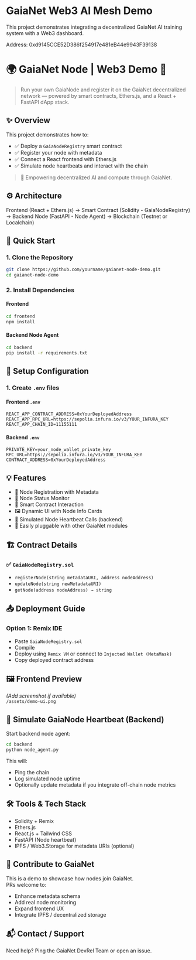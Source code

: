 # GaiaNet Web3 AI Mesh Demo

This project demonstrates integrating a decentralized GaiaNet AI training system with a Web3 dashboard.

Address: 0xd9145CCE52D386f254917e481eB44e9943F39138


# 🌍 GaiaNet Node | Web3 Demo 🚀  
> Run your own GaiaNode and register it on the GaiaNet decentralized network — powered by smart contracts, Ethers.js, and a React + FastAPI dApp stack.

## ✨ Overview  
This project demonstrates how to:  
- ✅ Deploy a `GaiaNodeRegistry` smart contract  
- ✅ Register your node with metadata  
- ✅ Connect a React frontend with Ethers.js  
- ✅ Simulate node heartbeats and interact with the chain  
> 🔗 Empowering decentralized AI and compute through GaiaNet.

## ⚙️ Architecture  
Frontend (React + Ethers.js) → Smart Contract (Solidity - GaiaNodeRegistry) → Backend Node (FastAPI - Node Agent) → Blockchain (Testnet or Localchain)

## 🚀 Quick Start  

### 1. Clone the Repository  
```bash  
git clone https://github.com/yourname/gaianet-node-demo.git  
cd gaianet-node-demo  
```

### 2. Install Dependencies  

#### Frontend  
```bash  
cd frontend  
npm install  
```

#### Backend Node Agent  
```bash  
cd backend  
pip install -r requirements.txt  
```

## 🔐 Setup Configuration  

### 1. Create `.env` files  

#### Frontend `.env`  
```env  
REACT_APP_CONTRACT_ADDRESS=0xYourDeployedAddress  
REACT_APP_RPC_URL=https://sepolia.infura.io/v3/YOUR_INFURA_KEY  
REACT_APP_CHAIN_ID=11155111  
```

#### Backend `.env`  
```env  
PRIVATE_KEY=your_node_wallet_private_key  
RPC_URL=https://sepolia.infura.io/v3/YOUR_INFURA_KEY  
CONTRACT_ADDRESS=0xYourDeployedAddress  
```

## 💡 Features  
- 🧠 Node Registration with Metadata  
- 📡 Node Status Monitor  
- 🔐 Smart Contract Interaction  
- 🖼 Dynamic UI with Node Info Cards  
- 🔁 Simulated Node Heartbeat Calls (backend)  
- 🧩 Easily pluggable with other GaiaNet modules  

## 🏗 Contract Details  
### ✅ `GaiaNodeRegistry.sol`  
- `registerNode(string metadataURI, address nodeAddress)`  
- `updateNode(string newMetadataURI)`  
- `getNode(address nodeAddress) → string`

## 📤 Deployment Guide  

### Option 1: Remix IDE  
- Paste `GaiaNodeRegistry.sol`  
- Compile  
- Deploy using `Remix VM` or connect to `Injected Wallet (MetaMask)`  
- Copy deployed contract address  


## 🖼 Frontend Preview  
_(Add screenshot if available)_  
`/assets/demo-ui.png`

## 📡 Simulate GaiaNode Heartbeat (Backend)  

Start backend node agent:  
```bash  
cd backend  
python node_agent.py  
```

This will:  
- Ping the chain  
- Log simulated node uptime  
- Optionally update metadata if you integrate off-chain node metrics

## 🛠 Tools & Tech Stack  
- Solidity + Remix  
- Ethers.js  
- React.js + Tailwind CSS  
- FastAPI (Node heartbeat)  
- IPFS / Web3.Storage for metadata URIs (optional)

## 🤝 Contribute to GaiaNet  
This is a demo to showcase how nodes join GaiaNet.  
PRs welcome to:  
- Enhance metadata schema  
- Add real node monitoring  
- Expand frontend UX  
- Integrate IPFS / decentralized storage

## 📬 Contact / Support  
Need help? Ping the GaiaNet DevRel Team or open an issue.
